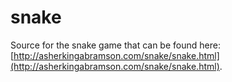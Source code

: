 snake
=====

Source for the snake game that can be found here: [http://asherkingabramson.com/snake/snake.html](http://asherkingabramson.com/snake/snake.html).
